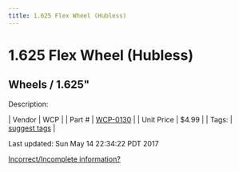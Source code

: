 ```yaml
---
title: 1.625 Flex Wheel (Hubless)
---
```


# 1.625 Flex Wheel (Hubless)
## Wheels / 1.625"
Description: 	 

| Vendor | WCP | 
| Part # | [WCP-0130](http://www.wcproducts.net/WCP-0130) | 
| Unit Price | $4.99 | 
| Tags: | [suggest tags](https://docs.google.com/forms/d/e/1FAIpQLSeWyY8v3RgOty-MyWmh9U0iivNYN_molChYyS-0U-o-kOAv_g/viewform) | 

Last updated: Sun May 14 22:34:22 PDT 2017

 [Incorrect/Incomplete information?](https://docs.google.com/forms/d/e/1FAIpQLSeWyY8v3RgOty-MyWmh9U0iivNYN_molChYyS-0U-o-kOAv_g/viewform)